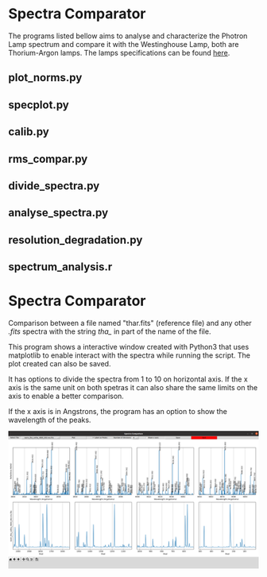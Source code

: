 # Spectra Comparator
The programs listed bellow aims to analyse and characterize the Photron Lamp spectrum and compare it with the Westinghouse Lamp, both are Thorium-Argon lamps. The lamps specifications can be found [here](http://iraf.noao.edu/specatlas/).

## plot_norms.py

## specplot.py

## calib.py

## rms_compar.py

## divide_spectra.py

## analyse_spectra.py

## resolution_degradation.py

## spectrum_analysis.r

# Spectra Comparator
Comparison between a file named "thar.fits" (reference file) and any other *.fits* spectra with the string *tha_* in part of the name of the file.  

This program shows a interactive window created with Python3 that uses matplotlib to enable interact with the spectra while running the script.   The plot created can also be saved.  

It has options to divide the spectra from 1 to 10 on horizontal axis. If the x axis is the same unit on both spetras it can also share the same limits on the axis to enable a better comparison.  

If the x axis is in Angstrons, the program has an option to show the wavelength of the peaks.  

![example](example.png)
